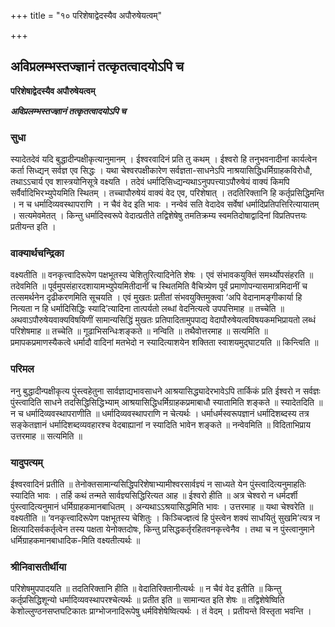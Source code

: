 +++
title = "१० परिशेषाद्वेदस्यैव अपौरुषेयत्वम्"

+++


## अविप्रलम्भस्तज्ज्ञानं तत्कृतत्वादयोऽपि च

**परिशेषाद्वेदस्यैव अपौरुषेयत्वम्**

***अविप्रलम्भस्तज्ज्ञानं तत्कृतत्वादयोऽपि च***

### **सुधा**

स्यादेतदेवं यदि बुद्धादीन्पक्षीकृत्यानुमानम् । ईश्वरवादिनं प्रति तु कथम् । ईश्वरो हि तनुभवनादीनां कार्यत्वेन कर्ता सिध्द्यन् सर्वज्ञ एव सिद्धः । यथा चेश्वरपक्षीकारेण सर्वज्ञता-साधनेऽपि नाश्रयासिद्धिधर्मिग्राहकविरोधौ, तथाऽऽचार्य एव शास्त्रयोनिसूत्रे वक्ष्यति । तदेवं धर्मादिसिध्द्यन्यथाऽनुपपत्त्याऽपौरुषेयं वाक्यं किमपि सर्वैर्वादिभिरभ्युपेयमिति स्थितम् । तच्चापौरुषेयं वाक्यं वेद एव, परिशेषात् । तदतिरिक्तानि हि कर्तृप्रसिद्धिमन्ति । न च धर्मादिव्यवस्थापराणि । न चैवं वेद इति भावः । नन्वेवं सति वेदादेव सर्वेषां धर्मादिप्रतिपत्तिरित्यायातम् । सत्यमेवमेतत् । किन्तु धर्मादिस्वरूपे वेदात्प्रतीते तद्विशेषेषु तमतिक्रम्य स्वमतिदोषाद्वादिनां विप्रतिपत्तयः प्रतीयन्त इति ।

### **वाक्यार्थचन्द्रिका**

वक्ष्यतीति ॥ वनकृत्त्वादिरूपेण पक्षभूतस्य चेशितुरित्यादिनेति शेषः । एवं संभावकयुक्तिं समर्थ्योपसंहरति ॥ तदेवमिति ॥ पूर्वमुपसंहारदशायामभ्युपेयमितीदानीं च स्थितमिति वैचित्र्येण पूर्वं प्रमाणोपन्यासमात्रमिदानीं च तत्समर्थनेन दृढीकरणमिति सूचयति । एवं मुखतः प्रतीतां संभवयुक्तिमुक्त्वा ‘अपि वेदानामङ्गीकार्या हि नित्यता न हि धर्मादिसिद्धिः स्यादि’त्यादिना तात्पर्यतो लब्धां वेदनित्यत्वे उपपत्तिमाह ॥ तच्चेति ॥ अथवाऽपौरुषेयवाक्यविषयिणीं सामान्यसिद्धिं मुखतः प्रतिपादितामुपपाद्य वेदापौरुषेयत्वविषयकमभिप्रायतो लब्धं परिशेषमाह ॥ तच्चेति ॥ गूढाभिसन्धिःशङ्कते ॥ नन्विति ॥ तथैवोत्तरमाह ॥ सत्यमिति ॥ प्रमापकप्रमाणस्यैकत्वे धर्मादौ वादिनां मतभेदो न स्यादित्याशयेन शक्तिता स्वाशयमुद्घाटयति ॥ किन्त्विति ॥

### **परिमल**

ननु बुद्धादीन्पक्षीकृत्य पुंस्त्वहेतुना सार्वज्ञाद्यभावसाधने आश्रयासिद्ध्यादेरभावेऽपि तार्किकं प्रति ईश्वरो न सर्वज्ञः पुंस्त्वादिति साधने तदसिद्धिसिद्धिभ्याम् आश्रयासिद्धिधर्मिग्राहकप्रमाबाधौ स्यातामिति शङ्कते ॥ स्यादेतदिति ॥ न च धर्मादिव्यवस्थापराणीति ॥ धर्मादिव्यवस्थापराणि न चेत्यर्थः । धर्माधर्मस्वरूपज्ञानं धर्मादिशब्दस्य तत्र सङ्केतज्ञानं धर्मादिशब्दव्यवहारश्च वेदबाह्यानां न स्यादिति भावेन शङ्कते ॥ नन्वेवमिति ॥ विदिताभिप्राय उत्तरमाह ॥ सत्यमिति ॥

### **यादुपत्यम्**

ईश्वरवादिनं प्रतीति ॥ तेनोक्तसामान्यसिद्धिपरिशेषाभ्यामीश्वरसार्वज्ञ्यं न साध्यते येन पुंस्त्वादित्यनुमाहतिः स्यादिति भावः । तर्हि कथं तन्मते सार्वज्ञ्यसिद्धिरित्यत आह ॥ ईश्वरो हीति ॥ अत्र चेश्वरो न धर्मदर्शी पुंस्त्वादित्यनुमानं धर्मिग्राहकमानबाधितम् । अन्यथाऽऽश्रयासिद्धमिति भावः । उत्तरमाह ॥ यथा चेश्वरेति ॥ वक्ष्यतीति ॥ ‘वनकृत्त्वादिरूपेण पक्षभूतस्य चेशितुः । किञ्चिज्ज्ञत्वं हि पुंस्त्वेन शक्यं साधयितुं सुखमि’त्यत्र न क्षित्यादिसर्वकर्तृत्वेन तस्य पक्षता येनोक्तदोषः, किन्तु प्रसिद्धकर्तृरहितवनकृत्त्वेनैव । तथा च न पुंस्त्वानुमाने धर्मिग्राहकमानबाधादिक-मिति वक्ष्यतीत्यर्थः ॥

### **श्रीनिवासतीर्थीया**

परिशेषमुपपादयति ॥ तदतिरिक्तानि हीति ॥ वेदातिरिक्तानीत्यर्थः ॥ न चैवं वेद इतीति ॥ किन्तु कर्तृप्रसिद्धिशून्यो धर्मादिव्यवस्थापरश्चेत्यर्थः ॥ प्रतीत इति ॥ सामान्यत इति शेषः ॥ तद्विशेषेष्विति केशोल्लुण्ठनसप्तघटिकातः प्राग्भोजनादिरूपेषु धर्मविशेषेष्वित्यर्थः । तं वेदम् । प्रतीयन्ते विस्तृता भवन्ति ।

